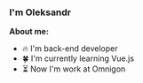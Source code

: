 ### I'm Oleksandr

**About me:**

<!-- - 🏔️ I'm currently working on [Alerki](https://github.com/Sasha-hk/Alerki "link to the repository") -->
- 🔥 I'm back-end developer
- 🍀 I'm currently learning Vue.js
- ⏳ Now I'm work at Omnigon
<!-- - ⏳ I'm learn to code for three years -->
<!-- - 🔥 I'm looking for a web developer job -->

<!-- **My tech stack:**

* 🌀 Node.js `JS` `TS`
* 🐧 Linux

**Frameworks:**

* Backend `Express` `Nest`
* Frontend `React` `Redux` `Next`
* ORM `Sequelize` `Prisma`
* Testing `Jest` `Mocks`
 -->
